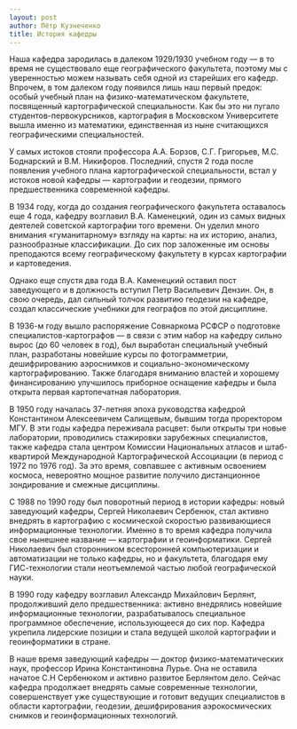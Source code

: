 ```yaml
---
layout: post
author: Пётр Кузнеченко
title: История кафедры
---
```


Наша кафедра зародилась в далеком 1929/1930 учебном году — в то время не существовало еще географического факультета, поэтому мы с уверенностью можем называть себя одной из старейших его кафедр. Впрочем, в том далеком году появился лишь наш первый предок: особый учебный план на физико-математическом факультете, посвященный картографической специальности. Как бы это ни пугало студентов-первокурсников, картография в Московском Университете вышла именно из математики, единственная из ныне считающихся географическими специальностей.  

У самых истоков стояли профессора А.А. Борзов, С.Г. Григорьев, М.С. Боднарский и В.М. Никифоров. Последний, спустя 2 года после появления учебного плана картографической специальности, встал у истоков новой кафедры — картографии и геодезии, прямого предшественника современной кафедры. 

В 1934 году, когда до создания географического факультета оставалось еще 4 года, кафедру возглавил В.А. Каменецкий, один из самых видных деятелей советской картографии того времени. Он уделил много внимания «гуманитарному» взгляду на карты: на их историю, анализ, разнообразные классификации. До сих пор заложенные им основы преподаются всему географическому факультету в курсах картографии и картоведения.  

Однако еще спустя два года В.А. Каменецкий оставил пост заведующего и в должность вступил Петр Васильевич Дензин. Он, в свою очередь, дал сильный толчок развитию геодезии на кафедре, создал классические учебники для географов по этой дисциплине. 

В 1936-м году вышло распоряжение Совнаркома РСФСР о подготовке специалистов-картографов — в связи с этим набор на кафедру сильно вырос (до 60 человек в год), был выработан специальный учебный план, разработаны новейшие курсы по фотограмметрии, дешифрированию аэроснимков и социально-экономическому картографированию. Также благодаря вниманию властей и хорошему финансированию улучшилось приборное оснащение кафедры и была открыта первая картопечатная лаборатория.

В 1950 году началась 37-летняя эпоха руководства кафедрой Константином Алексеевичем Салищевым, бывшим тогда проректором МГУ. В эти годы кафедра переживала расцвет: были открыты три новые лаборатории, проводились стажировки зарубежных специалистов, также кафедра стала центром Комиссии Национальных атласов и штаб-квартирой Международной Картографической Ассоциации (в период с 1972 по 1976 год). За это время, совпавшее с активным освоением космоса, невероятно мощное развитие получило дистанционное зондирование и смежные дисциплины. 

С 1988 по 1990 году был поворотный период в истории кафедры: новый заведующий кафедры, Сергей Николаевич Сербенюк, стал активно внедрять в картографию с космической скоростью развивающиеся информационные технологии. Именно в то время кафедра получила свое нынешнее название — картографии и геоинформатики. Сергей Николаевич был сторонником всесторонней компьютеризации и автоматизации не только кафедры, но и факультета, благодаря ему ГИС-технологии стали неотъемлемой частью любой географической науки. 

В 1990 году кафедру возглавил Александр Михайлович Берлянт, продолживший дело предшественника: активно внедрялись новейшие информационные технологии, разрабатывалось специальное программное обеспечение, использующееся до сих пор. Кафедра укрепила лидерские позиции и стала ведущей школой картографии и геоинформатики в стране. 

В наше время заведующий кафедры — доктор физико-математических наук, профессор Ирина Константиновна Лурье. Она не оставила начатое С.Н Сербенюком и активно развитое Берлянтом дело. Сейчас кафедра продолжает внедрять самые современные технологии, совершенствует уже существующие и готовит ведущих специалистов в области картографии, геодезии, дешифрирования аэрокосмических снимков и геоинформационных технологий.
